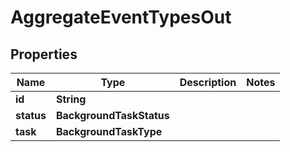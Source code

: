 

# AggregateEventTypesOut


## Properties

Name | Type | Description | Notes
------------ | ------------- | ------------- | -------------
**id** | **String** |  | 
**status** | **BackgroundTaskStatus** |  | 
**task** | **BackgroundTaskType** |  | 



